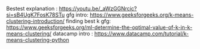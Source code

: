 Bestest explanation : https://youtu.be/_aWzGGNrcic?si=sB4UgK7FosK78STu
gfg intro: https://www.geeksforgeeks.org/k-means-clustering-introduction/
finding best k gfg: https://www.geeksforgeeks.org/ml-determine-the-optimal-value-of-k-in-k-means-clustering/
datacamp intro : https://www.datacamp.com/tutorial/k-means-clustering-python

